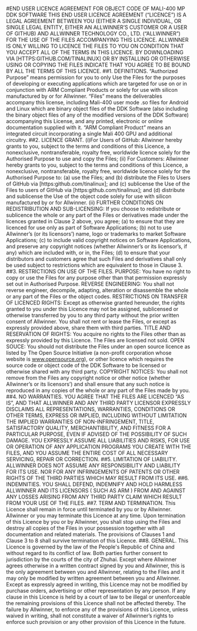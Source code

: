 #END USER LICENCE AGREEMENT 
FOR OBJECT CODE OF MALI-400 MP DDK SOFTWARE
THIS END USER LICENCE AGREEMENT (“LICENCE”) IS A LEGAL AGREEMENT BETWEEN YOU (EITHER A SINGLE INDIVIDUAL, OR SINGLE LEGAL ENTITY, EITHER AN ALLWINNER’S CUSTOMER OR A USER OF GITHUB) AND ALLWINNER TECHNOLOGY CO., LTD. (“ALLWINNER”) FOR THE USE OF THE FILES ACCOMPANYING THIS LICENCE. ALLWINNER IS ONLY WILLING TO LICENCE THE FILES TO YOU ON CONDITION THAT YOU ACCEPT ALL OF THE TERMS IN THIS LICENCE. BY DOWNLOADING VIA [HTTPS:GITHUB.COM/TINALINUX] OR BY INSTALLING OR OTHERWISE USING OR COPYING THE FILES INDICATE THAT YOU AGREE TO BE BOUND BY ALL THE TERMS OF THIS LICENCE.
##1. DEFINITIONS.
“Authorized Purpose” means permission for you to only Use the Files for the purposes of developing or executing applications which are targeted for use on or in conjunction with ARM Compliant Products or solely for use with silicon manufactured by or for Allwinner.
“Files” means the deliverables accompany this license, including Mali-400 user mode .so files for Android and Linux which are binary object files of the DDK Software (also including the binary object files of any of the modified versions of the DDK Software) accompanying this License, and any printed, electronic or online documentation supplied with it.
“ARM Compliant Product” means an integrated circuit incorporating a single Mali 400 GPU and additional circuitry.
##2. LICENCE GRANT.
(i)For Users of GitHub: Allwinner hereby grants to you, subject to the terms and conditions of this Licence, a nonexclusive, nontransferable, royalty free, worldwide licence solely for the Authorised Purpose to use and copy the Files;
(ii) For Customers: Allwinner hereby grants to you, subject to the terms and conditions of this Licence, a nonexclusive, nontransferable, royalty free, worldwide licence solely for the Authorised Purpose to:
(a) use the Files; and 
(b) distribute the Files to Users of GitHub via [https:github.com/tinalinux]; and 
(c) sublicense the Use of the Files to users of GitHub via [https:github.com/tinalinux]; and
(d) distribute and sublicense the Use of the object code solely for use with silicon manufactured by or for Allwinner.
(ii) FURTHER CONDITIONS ON REDISTRIBUTION AND SUB-LICENSING: If you choose to redistribute or sublicence the whole or any part of the Files or derivatives made under the licences granted in Clause 2 above, you agree; (a) to ensure that they are licenced for use only as part of Software Applications; (b) not to use Allwinner’s (or its licensors’) name, logo or trademarks to market Software Applications; (c) to include valid copyright notices on Software Applications, and preserve any copyright notices (whether Allwinner’s or its licensor’s, if any) which are included with, or in, the Files; (d) to ensure that your distributors and customers agree that such Files and derivatives shall only be used subject to restrictions which are equivalent to those in Clause 3. 
##3. RESTRICTIONS ON USE OF THE FILES.
PURPOSE: You have no right to copy or use the Files for any purpose other than that permission expressly set out in Authorised Purpose.
REVERSE ENGINEERING: You shall not reverse engineer, decompile, adapting, alteration or disassemble the whole or any part of the Files or the object codes.
RESTRICTIONS ON TRANSFER OF LICENCED RIGHTS: Except as otherwise granted hereunder, the rights granted to you under this Licence may not be assigned, sublicensed or otherwise transferred by you to any third party without the prior written consent of Allwinner. You shall not rent or lease the Files, or except as expressly provided above, share them with third parties.
TITLE AND RESERVATION OF RIGHTS: You acquire no rights to the Files other than as expressly provided by this Licence. The Files are licensed not sold. 
OPEN SOUCE: You should not distribute the Files under an open source licence as listed by The Open Source Initiative (a non-profit corporation whose website is www.opensource.org), or other licence which requires the source code or object code of the DDK Software to be licensed or otherwise shared with any third party.
COPYRIGHT NOTICES: You shall not remove from the Files any copyright notice or other notice (whether Allwinner’s or its licensors’) and shall ensure that any such notice is reproduced in any copies of the whole or any part of the Files made by you.
##4. NO WARRANTIES.
YOU AGREE THAT THE FILES ARE LICENCED “AS IS”, AND THAT ALLWINNER AND ANY THIRD PARTY LICENSOR EXPRESSLY DISCLAIMS ALL REPRESENTATIONS, WARRANTIES, CONDITIONS OR OTHER TERMS, EXPRESS OR IMPLIED, INCLUDING WITHOUT LIMITATION THE IMPLIED WARRANTIES OF NON-INFRINGEMENT, TITLE, SATISFACTORY QUALITY, MERCHANTIBILITY, AND FITNESS FOR A PARTICULAR PURPOSE, EVEN IF ADVISED OF THE POSSIBILITY OF SUCH DAMAGE.
YOU EXPRESSLY ASSUME ALL LIABILITIES AND RISKS, FOR USE OR OPERATION OF ANY APPLICATION PROGRAMS YOU CREATE WITH THE FILES, AND YOU ASSUME THE ENTIRE COST OF ALL NECESSARY SERVICING, REPAIR OR CORRECTION.
##5. LIMITATION OF LIABILITY.
ALLWINNER DOES NOT ASSUME ANY RESPONSIBILITY AND LIABILITY FOR ITS USE. NOR FOR ANY INFRINGEMENTS OF PATENTS OR OTHER RIGHTS OF THE THIRD PARTIES WHICH MAY RESULT FROM ITS USE. 
##6. INDEMNITIES.
YOU SHALL DEFEND, INDEMNIFY AND HOLD HARMLESS ALLWINNER AND ITS LICENSORS ( SUCH AS ARM ) FROM AND AGAINST ANY LOSSES ARISING FROM ANY THIRD PARTY CLAIM WHICH RESULT FROM YOUR USE OF THE FILES.
##7. TERM AND TERMINATION.
This Licence shall remain in force until terminated by you or by Allwinner. Allwinner or you may terminate this Licence at any time.
Upon termination of this Licence by you or by Allwinner, you shall stop using the Files and destroy all copies of the Files in your possession together with all documentation and related materials.
The provisions of Clauses 1 and Clause 3 to 8 shall survive termination of this Licence.
##8. GENERAL.
This Licence is governed by the law of the People's Republic of China and without regard to its conflict of law. Both parties further consent to jurisdiction by the courts of the city of Zhuhai. Except where Allwinner agrees otherwise in a written contract signed by you and Allwinner, this is the only agreement between you and Allwinner, relating to the Files and it may only be modified by written agreement between you and Allwinner. Except as expressly agreed in writing, this Licence may not be modified by purchase orders, advertising or other representation by any person. If any clause in this Licence is held by a court of law to be illegal or unenforceable the remaining provisions of this Licence shall not be affected thereby. The failure by Allwinner, to enforce any of the provisions of this Licence, unless waived in writing, shall not constitute a waiver of Allwinner’s rights to enforce such provision or any other provision of this Licence in the future.




